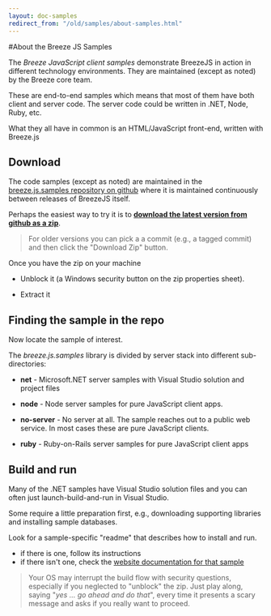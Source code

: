 ```yaml
---
layout: doc-samples
redirect_from: "/old/samples/about-samples.html"
---
```

#About the Breeze JS Samples

The *Breeze JavaScript client samples* demonstrate BreezeJS in action in different technology environments. They are maintained (except as noted) by the Breeze core team.

These are end-to-end samples which means that most of them have both client and server code. The server code could be written in .NET, Node, Ruby, etc.

What they all have in common is an HTML/JavaScript front-end, written with Breeze.js

## Download

The code samples (except as noted) are maintained in the [breeze.js.samples repository on github](https://github.com/Breeze/breeze.js.samples "breeze.js.samples on GitHub") where it is maintained continuously between releases of BreezeJS itself.

Perhaps the easiest way to try it is to [**download the latest version from github as a zip**](https://github.com/Breeze/breeze.js.samples/archive/master.zip).

>For older versions you can pick a a commit (e.g., a tagged commit) and then click the "Download Zip" button.

Once you have the zip on your machine

- Unblock it (a Windows security button on the zip properties sheet).

- Extract it

## Finding the sample in the repo

Now locate the sample of interest.

The *breeze.js.samples* library is divided by server stack into different sub-directories:

+ **net** - Microsoft.NET server samples with Visual Studio solution and project files

+ **node** - Node server samples for pure JavaScript client apps.

+ **no-server** - No server at all. The sample reaches out to a public web service. In most cases these are pure JavaScript clients.

+ **ruby** - Ruby-on-Rails server samples for pure JavaScript client apps

## Build and run

Many of the .NET samples have Visual Studio solution files and you can often just launch-build-and-run in Visual Studio.

Some require a little preparation first, e.g., downloading supporting libraries and installing sample databases.

Look for a sample-specific "readme" that describes how to install and run.

- if there is one, follow its instructions
- if there isn't one, check the [website documentation for that sample](/doc-samples/)

>Your OS may interrupt the build flow with security questions, especially if you neglected to "unblock" the zip. Just play along, saying "*yes ... go ahead and do that*", every time it presents a scary message and asks if you really want to proceed.
